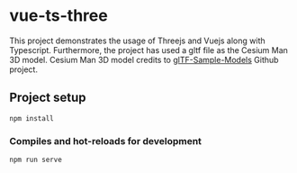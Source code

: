 # vue-ts-three

This project demonstrates the usage of Threejs and Vuejs along with Typescript.
Furthermore, the project has used a gltf file as the Cesium Man 3D model.
Cesium Man 3D model credits to [glTF-Sample-Models](https://github.com/KhronosGroup/glTF-Sample-Models) Github project.

## Project setup

```
npm install
```

### Compiles and hot-reloads for development

```
npm run serve
```
